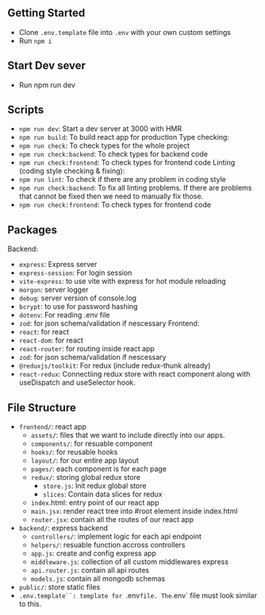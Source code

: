 <!--
# RMIT University Vietnam
# Course: COSC2769 - Full Stack Development
# Semester: 2025B
# Assessment: Assignment 02
# Author: Trần Phan Anh Khoa
# ID: s4136776
-->
## Getting Started
- Clone `.env.template` file into `.env` with your own custom settings
- Run `npm i`

## Start Dev sever
- Run npm run dev

## Scripts
- `npm run dev`: Start a dev server at 3000 with HMR
- `npm run build`: To build react app for production
Type checking:
- `npm run check`: To check types for the whole project
- `npm run check:backend`: To check types for backend code
- `npm run check:frontend`: To check types for frontend code
Linting (coding style checking & fixing):
- `npm run lint`: To check if there are any problem in coding style
- `npm run check:backend`: To fix all linting problems. If there are problems that cannot be fixed then we need to manually fix those.
- `npm run check:frontend`: To check types for frontend code

## Packages
Backend:
- `express`: Express server
- `express-session`: For login session
- `vite-express`: to use vite with express for hot module reloading
- `morgon`: server logger
- `debug`: server version of console.log
- `bcrypt`: to use for password hashing
- `dotenv`: For reading .env file
- `zod`: for json schema/validation if nescessary
Frontend:
- `react`: for react
- `react-dom`: for react
- `react-router`: for routing inside react app
- `zod`: for json schema/validation if nescessary
- `@reduxjs/toolkit`: For redux (include redux-thunk already)
- `react-redux`: Connectiing redux store with react component along with useDispatch and useSelector hook.

## File Structure
- `frontend/`: react app
	- `assets/`: files that we want to include directly into our apps.
	- `components/`: for resuable component
	- `hooks/`: for reusable hooks
	- `layout/`: for our entire app layout
	- `pages/`: each component is for each page
	- `redux/`: storing global redux store
		- `store.js`: Init redux global store
		- `slices`: Contain data slices for redux
	- `index`.html: entry point of our react app
	- `main.jsx`: render react tree into #root element inside index.html
	- `router.jsx`: contain all the routes of our react app
- `backend/`: express backend
	- `controllers/`: implement logic for each api endpoint
	- `helpers/`: resuable function accross controllers
	- `app.js`: create and config express app
	- `middleware.js`: collection of all custom middlewares express
	- `api.router.js`: contain all api routes
	- `models.js`: contain all mongodb schemas
- `public/`: store static files
- `.env.template``: template for `.env` file. The `.env` file must look similar to this.

